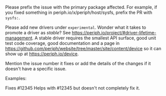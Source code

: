 Please prefix the issue with the primary package affected. For example, if you
fixed something in periph.io/x/periph/host/sysfs, prefix the PR with `sysfs:`.

Please add new drivers under `experimental`. Wonder what it takes to promote a
driver as _stable_? See https://periph.io/project/#driver-lifetime-management. A
stable driver requires the smallest API surface, good unit test code coverage,
good documentation and a page in
https://github.com/periph/website/tree/master/site/content/device so it can show
up at https://periph.io/device.

Mention the issue number it fixes or add the details of the changes if it
doesn't have a specific issue.

Examples:

Fixes #12345
Helps with #12345 but doesn't not completely fix it.
